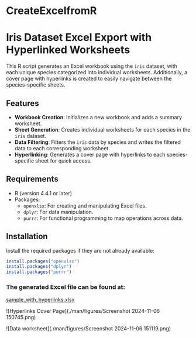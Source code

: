 # CreateExcelfromR

# Iris Dataset Excel Export with Hyperlinked Worksheets

This R script generates an Excel workbook using the `iris` dataset, with each unique species categorized into individual worksheets. Additionally, a cover page with hyperlinks is created to easily navigate between the species-specific sheets.

## Features

- **Workbook Creation**: Initializes a new workbook and adds a summary worksheet.
- **Sheet Generation**: Creates individual worksheets for each species in the `iris` dataset.
- **Data Filtering**: Filters the `iris` data by species and writes the filtered data to each corresponding worksheet.
- **Hyperlinking**: Generates a cover page with hyperlinks to each species-specific sheet for quick access.

## Requirements

- R (version 4.4.1 or later)
- Packages: 
  - `openxlsx`: For creating and manipulating Excel files.
  - `dplyr`: For data manipulation.
  - `purrr`: For functional programming to map operations across data.

## Installation

Install the required packages if they are not already available:

```r
install.packages("openxlsx")
install.packages("dplyr")
install.packages("purrr")
```

### The generated Excel file can be found at:

[sample_with_hyperlinks.xlsx](./data/sample_with_hyperlinks.xlsx)

![Hyperlinks Cover Page](./man/figures/Screenshot 2024-11-06 150745.png)

![Data worksheet](./man/figures/Screenshot 2024-11-06 151119.png)
